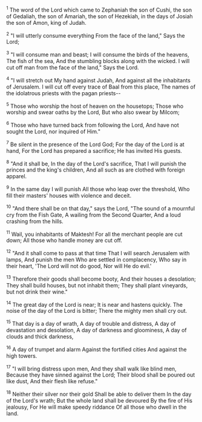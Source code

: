 <sup>1</sup> 
The word of the Lord which came to Zephaniah the son of Cushi, the son of Gedaliah, the son of Amariah, the son of Hezekiah, in the days of Josiah the son of Amon, king of Judah.

<sup>2</sup> 
"I will utterly consume everything From the face of the land," Says the Lord; 

<sup>3</sup> 
"I will consume man and beast; I will consume the birds of the heavens, The fish of the sea, And the stumbling blocks along with the wicked. I will cut off man from the face of the land," Says the Lord. 

<sup>4</sup> 
"I will stretch out My hand against Judah, And against all the inhabitants of Jerusalem. I will cut off every trace of Baal from this place, The names of the idolatrous priests with the pagan priests-- 

<sup>5</sup> 
Those who worship the host of heaven on the housetops; Those who worship and swear oaths by the Lord, But who also swear by Milcom; 

<sup>6</sup> 
Those who have turned back from following the Lord, And have not sought the Lord, nor inquired of Him." 

<sup>7</sup> 
Be silent in the presence of the Lord God; For the day of the Lord is at hand, For the Lord has prepared a sacrifice; He has invited His guests. 

<sup>8</sup> 
"And it shall be, In the day of the Lord's sacrifice, That I will punish the princes and the king's children, And all such as are clothed with foreign apparel. 

<sup>9</sup> 
In the same day I will punish All those who leap over the threshold, Who fill their masters' houses with violence and deceit. 

<sup>10</sup> 
"And there shall be on that day," says the Lord, "The sound of a mournful cry from the Fish Gate, A wailing from the Second Quarter, And a loud crashing from the hills. 

<sup>11</sup> 
Wail, you inhabitants of Maktesh! For all the merchant people are cut down; All those who handle money are cut off. 

<sup>12</sup> 
"And it shall come to pass at that time That I will search Jerusalem with lamps, And punish the men Who are settled in complacency, Who say in their heart, 'The Lord will not do good, Nor will He do evil.' 

<sup>13</sup> 
Therefore their goods shall become booty, And their houses a desolation; They shall build houses, but not inhabit them; They shall plant vineyards, but not drink their wine." 

<sup>14</sup> 
The great day of the Lord is near; It is near and hastens quickly. The noise of the day of the Lord is bitter; There the mighty men shall cry out. 

<sup>15</sup> 
That day is a day of wrath, A day of trouble and distress, A day of devastation and desolation, A day of darkness and gloominess, A day of clouds and thick darkness, 

<sup>16</sup> 
A day of trumpet and alarm Against the fortified cities And against the high towers. 

<sup>17</sup> 
"I will bring distress upon men, And they shall walk like blind men, Because they have sinned against the Lord; Their blood shall be poured out like dust, And their flesh like refuse." 

<sup>18</sup> 
Neither their silver nor their gold Shall be able to deliver them In the day of the Lord's wrath; But the whole land shall be devoured By the fire of His jealousy, For He will make speedy riddance Of all those who dwell in the land.